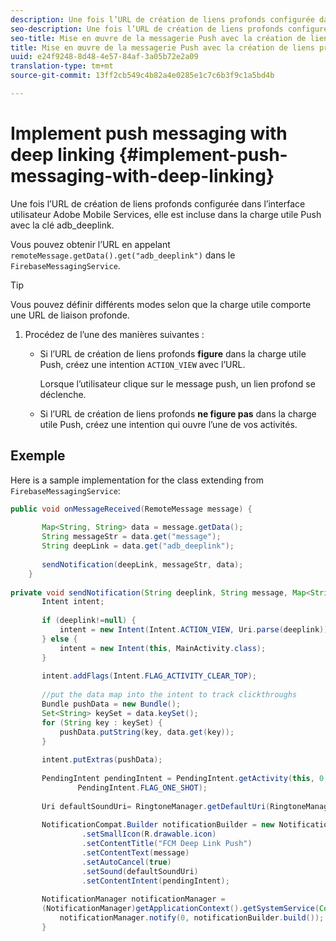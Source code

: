 ```yaml
---
description: Une fois l’URL de création de liens profonds configurée dans l’interface utilisateur Adobe Mobile Services, elle est incluse dans la charge utile Push avec la clé adb_deeplink.
seo-description: Une fois l’URL de création de liens profonds configurée dans l’interface utilisateur Adobe Mobile Services, elle est incluse dans la charge utile Push avec la clé adb_deeplink.
seo-title: Mise en œuvre de la messagerie Push avec la création de liens profonds
title: Mise en œuvre de la messagerie Push avec la création de liens profonds
uuid: e24f9248-8d48-4e57-84af-3a05b72e2a09
translation-type: tm+mt
source-git-commit: 13ff2cb549c4b82a4e0285e1c7c6b3f9c1a5bd4b

---
```



# Implement push messaging with deep linking {#implement-push-messaging-with-deep-linking}

Une fois l’URL de création de liens profonds configurée dans l’interface utilisateur Adobe Mobile Services, elle est incluse dans la charge utile Push avec la clé adb_deeplink.

Vous pouvez obtenir l’URL en appelant `remoteMessage.getData().get("adb_deeplink")` dans le `FirebaseMessagingService`.

>[!TIP]
>
>Vous pouvez définir différents modes selon que la charge utile comporte une URL de liaison profonde.

1. Procédez de l’une des manières suivantes :

   * Si l’URL de création de liens profonds **figure** dans la charge utile Push, créez une intention `ACTION_VIEW` avec l’URL.

      Lorsque l’utilisateur clique sur le message push, un lien profond se déclenche.

   * Si l’URL de création de liens profonds **ne figure pas** dans la charge utile Push, créez une intention qui ouvre l’une de vos activités.

## Exemple

Here is a sample implementation for the class extending from `FirebaseMessagingService`:

```java
public void onMessageReceived(RemoteMessage message) { 
 
       Map<String, String> data = message.getData(); 
       String messageStr = data.get("message"); 
       String deepLink = data.get("adb_deeplink"); 
 
       sendNotification(deepLink, messageStr, data); 
    } 
 
private void sendNotification(String deeplink, String message, Map<String, String> data) { 
       Intent intent; 
 
       if (deeplink!=null) { 
           intent = new Intent(Intent.ACTION_VIEW, Uri.parse(deeplink)); 
       } else { 
           intent = new Intent(this, MainActivity.class); 
       } 
 
       intent.addFlags(Intent.FLAG_ACTIVITY_CLEAR_TOP); 
 
       //put the data map into the intent to track clickthroughs 
       Bundle pushData = new Bundle(); 
       Set<String> keySet = data.keySet(); 
       for (String key : keySet) { 
           pushData.putString(key, data.get(key)); 
       } 
 
       intent.putExtras(pushData); 
 
       PendingIntent pendingIntent = PendingIntent.getActivity(this, 0, intent, 
               PendingIntent.FLAG_ONE_SHOT); 
 
       Uri defaultSoundUri= RingtoneManager.getDefaultUri(RingtoneManager.TYPE_NOTIFICATION); 
 
       NotificationCompat.Builder notificationBuilder = new NotificationCompat.Builder(this) 
                .setSmallIcon(R.drawable.icon) 
                .setContentTitle("FCM Deep Link Push") 
                .setContentText(message) 
                .setAutoCancel(true) 
                .setSound(defaultSoundUri) 
                .setContentIntent(pendingIntent); 
 
       NotificationManager notificationManager =  
       (NotificationManager)getApplicationContext().getSystemService(Context.NOTIFICATION_SERVICE); 
           notificationManager.notify(0, notificationBuilder.build()); 
       } 
```
